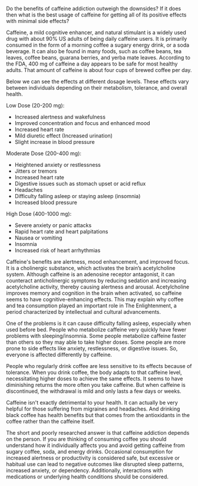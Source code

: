 Do the benefits of caffeine addiction outweigh the downsides? If it does then what is the best usage of caffeine for getting all of its positive effects with minimal side effects?
 
Caffeine, a mild cognitive enhancer, and natural stimulant is a widely used drug with about 90% US adults of being daily caffeine users. It is primarily consumed in the form of a morning coffee a sugary energy drink, or a soda beverage. It can also be found in many foods, such as coffee beans, tea leaves, coffee beans, guarana berries, and yerba mate leaves. According to the FDA, 400 mg of caffeine a day appears to be safe for most healthy adults. That amount of caffeine is about four cups of brewed coffee per day. 

Below we can see the effects at different dosage levels. These effects vary between individuals depending on their metabolism, tolerance, and overall health.
 
Low Dose (20-200 mg):
- Increased alertness and wakefulness
- Improved concentration and focus and enhanced mood
- Increased heart rate
- Mild diuretic effect (Increased urination)
- Slight increase in blood pressure

 
Moderate Dose (200-400 mg):
- Heightened anxiety or restlessness
- Jitters or tremors
- Increased heart rate
- Digestive issues such as stomach upset or acid reflux
- Headaches
- Difficulty falling asleep or staying asleep (insomnia)
- Increased blood pressure

 
High Dose (400-1000 mg):
- Severe anxiety or panic attacks
- Rapid heart rate and heart palpitations
- Nausea or vomiting
- Insomnia
- Increased risk of heart arrhythmias
 
Caffeine's benefits are alertness, mood enhancement, and improved focus. It is a cholinergic substance, which activates the brain’s acetylcholine system. Although caffeine is an adenosine receptor antagonist, it can counteract anticholinergic symptoms by reducing sedation and increasing acetylcholine activity, thereby causing alertness and arousal. Acetylcholine improves memory and cognition in the brain when activated, so caffeine seems to have cognitive-enhancing effects. This may explain why coffee and tea consumption played an important role in The Enlightenment, a period characterized by intellectual and cultural advancements. 
 
One of the problems is it can cause difficulty falling asleep, especially when used before bed. People who metabolize caffeine very quickly have fewer problems with sleeping/insomnia. Some people metabolize caffeine faster than others so they may able to take higher doses. Some people are more prone to side effects like anxiety, restlessness, or digestive issues. So, everyone is affected differently by caffeine.  
 
People who regularly drink coffee are less sensitive to its effects because of tolerance. When you drink coffee, the body adapts to that caffeine level, necessitating higher doses to achieve the same effects. It seems to have diminishing returns the more often you take caffeine. But when caffeine is discontinued, the withdrawal is mild and only lasts a few days or weeks.
 
Caffeine isn't exactly detrimental to your health. It can actually be very helpful for those suffering from migraines and headaches. And drinking black coffee has health benefits but that comes from the antioxidants in the coffee rather than the caffeine itself.
 
The short and poorly researched answer is that caffeine addiction depends on the person. If you are thinking of consuming coffee you should understand how it individually affects you and avoid getting caffeine from sugary coffee, soda, and energy drinks. Occasional consumption for increased alertness or productivity is considered safe, but excessive or habitual use can lead to negative outcomes like disrupted sleep patterns, increased anxiety, or dependency. Additionally, interactions with medications or underlying health conditions should be considered. 
